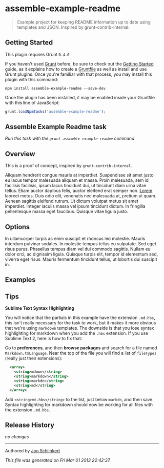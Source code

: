 # assemble-example-readme

> Example project for keeping README information up to date using templates and JSON. Inspired by grunt-contrib-internal.


## Getting Started
This plugin requires Grunt `0.4.0`

If you haven't used [Grunt](http://gruntjs.com/) before, be sure to check out the [Getting Started](http://gruntjs.com/getting-started) guide, as it explains how to create a [Gruntfile](http://gruntjs.com/sample-gruntfile) as well as install and use Grunt plugins. Once you're familiar with that process, you may install this plugin with this command:

```shell
npm install assemble-example-readme --save-dev
```

Once the plugin has been installed, it may be enabled inside your Gruntfile with this line of JavaScript:

```js
grunt.loadNpmTasks('assemble-example-readme');
```

## Assemble Example Readme task
_Run this task with the `grunt assemble-example-readme` command._


## Overview

This is a proof of concept, inspired by `grunt-contrib-internal`.


Aliquam hendrerit congue mauris at imperdiet. Suspendisse sit amet justo eu lacus tempor malesuada aliquam et massa. Proin malesuada, sem id facilisis facilisis, ipsum lacus tincidunt dui, ut tincidunt diam urna vitae tellus. Etiam auctor dapibus felis, auctor eleifend erat semper non. [Lorem](http://www.ipsum.com/) laoreet metus. Duis odio elit, venenatis nec malesuada at, pretium ut quam. Aenean sagittis eleifend rutrum. Ut dictum volutpat metus sit amet imperdiet. Integer iaculis massa vel ipsum tincidunt dictum. In fringilla pellentesque massa eget faucibus. Quisque vitae ligula justo.

## Options

In ullamcorper turpis ac enim suscipit et rhoncus leo molestie. Mauris interdum pulvinar sodales. In molestie tempus tellus eu vulputate. Sed eget risus purus. Phasellus tempus diam vel dui commodo sagittis. Nullam eu dolor orci, ac dignissim ligula. Quisque turpis elit, tempor id elementum sed, viverra eget risus. Mauris fermentum tincidunt tellus, ut lobortis dui suscipit in.


## Examples

## Tips

**Sublime Text Syntax Highlighting**

You will notice that the partials in this example have the extension `.md.hbs`, this isn't really necessary for the task to work, but it makes it more obvious that we're using `markdown` templates. The downside is that you lose syntax highlighting for markdown when you add the `.hbs` extension. If you use Sublime Text 2, here is how to fix that:

Go to **preferences**, and then **browse packages** and search for a file named `Markdown.tmLanguage`. Near the top of the file you will find a list of `fileTypes` (really just their extensions):

``` xml
  <array>
    <string>mdown</string>
    <string>markdown</string>
    <string>markdn</string>
    <string>md</string>
  </array>
```

Add `<string>md.hbs</string>` to the list, just below `markdn`, and then save. Syntax highlighting for markdown should now be working for all files with the extension `.md.hbs`.

## Release History
_no changes_

---
Authored by [Jon Schlinkert](http://github.com/jonschlinkert)

_This file was generated on Fri Mar 01 2013 22:42:37._